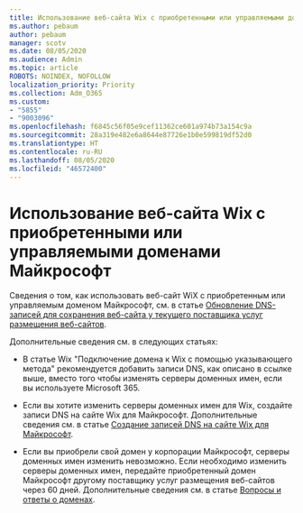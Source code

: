 ```yaml
---
title: Использование веб-сайта Wix с приобретенными или управляемыми доменами Майкрософт
ms.author: pebaum
author: pebaum
manager: scotv
ms.date: 08/05/2020
ms.audience: Admin
ms.topic: article
ROBOTS: NOINDEX, NOFOLLOW
localization_priority: Priority
ms.collection: Adm_O365
ms.custom:
- "5855"
- "9003096"
ms.openlocfilehash: f6845c56f05e9cef11362ce601a974b73a154c9a
ms.sourcegitcommit: 28a319e482e6a8644e87726e1b0e599819df52d0
ms.translationtype: HT
ms.contentlocale: ru-RU
ms.lasthandoff: 08/05/2020
ms.locfileid: "46572400"
---
```

# <a name="using-a-wix-website-with-microsoft-purchased-or-managed-domains"></a>Использование веб-сайта Wix с приобретенными или управляемыми доменами Майкрософт

Сведения о том, как использовать веб-сайт WiX с приобретенным или управляемым доменом Майкрософт, см. в статье [Обновление DNS-записей для сохранения веб-сайта у текущего поставщика услуг размещения веб-сайтов](https://docs.microsoft.com/microsoft-365/admin/dns/update-dns-records-to-retain-current-hosting-provider).

Дополнительные сведения см. в следующих статьях: 

- В статье Wix "Подключение домена к Wix с помощью указывающего метода" рекомендуется добавить записи DNS, как описано в ссылке выше, вместо того чтобы изменять серверы доменных имен, если вы используете Microsoft 365.

- Если вы хотите изменить серверы доменных имен для Wix, создайте записи DNS на сайте Wix для Майкрософт. Дополнительные сведения см. в статье [Создание записей DNS на сайте Wix для Майкрософт](https://docs.microsoft.com/microsoft-365/admin/dns/create-dns-records-at-wix).

- Если вы приобрели свой домен у корпорации Майкрософт, серверы доменных имен изменить невозможно. Если необходимо изменить серверы доменных имен, передайте приобретенный домен Майкрософт другому поставщику услуг размещения веб-сайтов через 60 дней. Дополнительные сведения см. в статье [Вопросы и ответы о доменах](https://docs.microsoft.com/microsoft-365/admin/setup/domains-faq#can-i-transfer-a-domain-i-purchased-from-microsoft-to-another-provider).